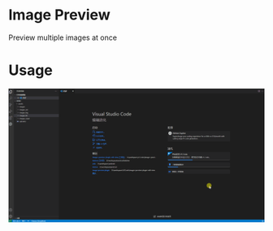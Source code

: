 # Image Preview
Preview multiple images at once

# Usage
![alt usage](https://github.com/gjwlfeng/image-preview/blob/master/image_preview_operate_anim.gif?raw=true)